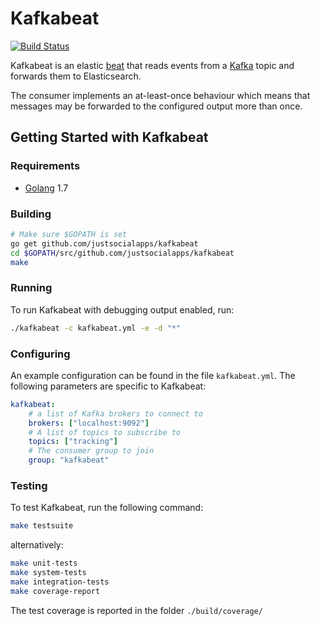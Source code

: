 # Kafkabeat

[![Build Status](https://travis-ci.org/justsocialapps/kafkabeat.svg?branch=master)](https://travis-ci.org/justsocialapps/kafkabeat)

Kafkabeat is an elastic [beat](https://www.elastic.co/products/beats) that reads
events from a [Kafka](https://kafka.apache.org) topic and forwards them to
Elasticsearch.

The consumer implements an at-least-once behaviour which means that messages may
be forwarded to the configured output more than once.

## Getting Started with Kafkabeat

### Requirements

* [Golang](https://golang.org/dl/) 1.7

### Building

```sh
# Make sure $GOPATH is set
go get github.com/justsocialapps/kafkabeat
cd $GOPATH/src/github.com/justsocialapps/kafkabeat
make
```

### Running

To run Kafkabeat with debugging output enabled, run:

```sh
./kafkabeat -c kafkabeat.yml -e -d "*"
```

### Configuring

An example configuration can be found in the file `kafkabeat.yml`. The following
parameters are specific to Kafkabeat:

```yaml
kafkabeat:
    # a list of Kafka brokers to connect to
    brokers: ["localhost:9092"]
    # A list of topics to subscribe to
    topics: ["tracking"]
    # The consumer group to join
    group: "kafkabeat"
```

### Testing

To test Kafkabeat, run the following command:

```sh
make testsuite
```

alternatively:

```sh
make unit-tests
make system-tests
make integration-tests
make coverage-report
```

The test coverage is reported in the folder `./build/coverage/`
